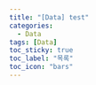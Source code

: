 ```yaml
---
title: "[Data] test"
categories:
  - Data
tags: [Data]
toc_sticky: true
toc_label: "목록"
toc_icon: "bars"
---
```

